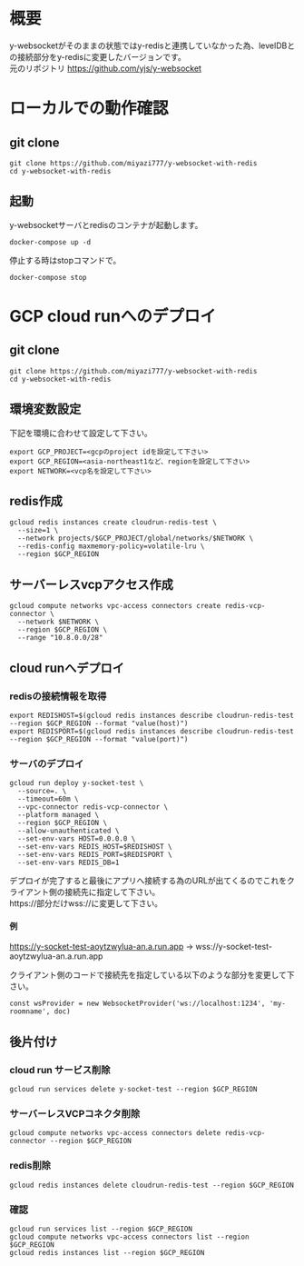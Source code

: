 # 概要
y-websocketがそのままの状態ではy-redisと連携していなかった為、levelDBとの接続部分をy-redisに変更したバージョンです。<br>
元のリポジトリ
https://github.com/yjs/y-websocket

# ローカルでの動作確認
## git clone
```
git clone https://github.com/miyazi777/y-websocket-with-redis
cd y-websocket-with-redis
```

## 起動
y-websocketサーバとredisのコンテナが起動します。
```
docker-compose up -d
```

停止する時はstopコマンドで。
```
docker-compose stop
```

# GCP cloud runへのデプロイ 
## git clone
```
git clone https://github.com/miyazi777/y-websocket-with-redis
cd y-websocket-with-redis
```

## 環境変数設定
下記を環境に合わせて設定して下さい。
```
export GCP_PROJECT=<gcpのproject idを設定して下さい>
export GCP_REGION=<asia-northeast1など、regionを設定して下さい>
export NETWORK=<vcp名を設定して下さい>
```

## redis作成
```
gcloud redis instances create cloudrun-redis-test \
  --size=1 \
  --network projects/$GCP_PROJECT/global/networks/$NETWORK \
  --redis-config maxmemory-policy=volatile-lru \
  --region $GCP_REGION
```

## サーバーレスvcpアクセス作成
```
gcloud compute networks vpc-access connectors create redis-vcp-connector \
  --network $NETWORK \
  --region $GCP_REGION \
  --range "10.8.0.0/28"
```

## cloud runへデプロイ
### redisの接続情報を取得
```
export REDISHOST=$(gcloud redis instances describe cloudrun-redis-test --region $GCP_REGION --format "value(host)")
export REDISPORT=$(gcloud redis instances describe cloudrun-redis-test --region $GCP_REGION --format "value(port)")
```

### サーバのデプロイ
```
gcloud run deploy y-socket-test \
  --source=. \
  --timeout=60m \
  --vpc-connector redis-vcp-connector \
  --platform managed \
  --region $GCP_REGION \
  --allow-unauthenticated \
  --set-env-vars HOST=0.0.0.0 \
  --set-env-vars REDIS_HOST=$REDISHOST \
  --set-env-vars REDIS_PORT=$REDISPORT \
  --set-env-vars REDIS_DB=1
```

デプロイが完了すると最後にアプリへ接続する為のURLが出てくるのでこれをクライアント側の接続先に指定して下さい。<br>
https://部分だけwss://に変更して下さい。

#### 例
https://y-socket-test-aoytzwylua-an.a.run.app -> wss://y-socket-test-aoytzwylua-an.a.run.app

クライアント側のコードで接続先を指定している以下のような部分を変更して下さい。
```
const wsProvider = new WebsocketProvider('ws://localhost:1234', 'my-roomname', doc)
```

## 後片付け
### cloud run サービス削除
```
gcloud run services delete y-socket-test --region $GCP_REGION
```

### サーバーレスVCPコネクタ削除
```
gcloud compute networks vpc-access connectors delete redis-vcp-connector --region $GCP_REGION
```

### redis削除
```
gcloud redis instances delete cloudrun-redis-test --region $GCP_REGION
```

### 確認
```
gcloud run services list --region $GCP_REGION
gcloud compute networks vpc-access connectors list --region $GCP_REGION
gcloud redis instances list --region $GCP_REGION
```


